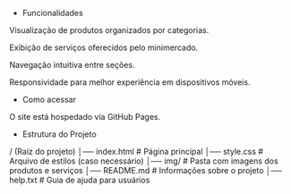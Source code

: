 - Funcionalidades

Visualização de produtos organizados por categorias.

Exibição de serviços oferecidos pelo minimercado.

Navegação intuitiva entre seções.

Responsividade para melhor experiência em dispositivos móveis.

- Como acessar

O site está hospedado via GitHub Pages.

- Estrutura do Projeto

/ (Raiz do projeto)
│── index.html       # Página principal
│── style.css        # Arquivo de estilos (caso necessário)
│── img/             # Pasta com imagens dos produtos e serviços
│── README.md        # Informações sobre o projeto
│── help.txt         # Guia de ajuda para usuários
